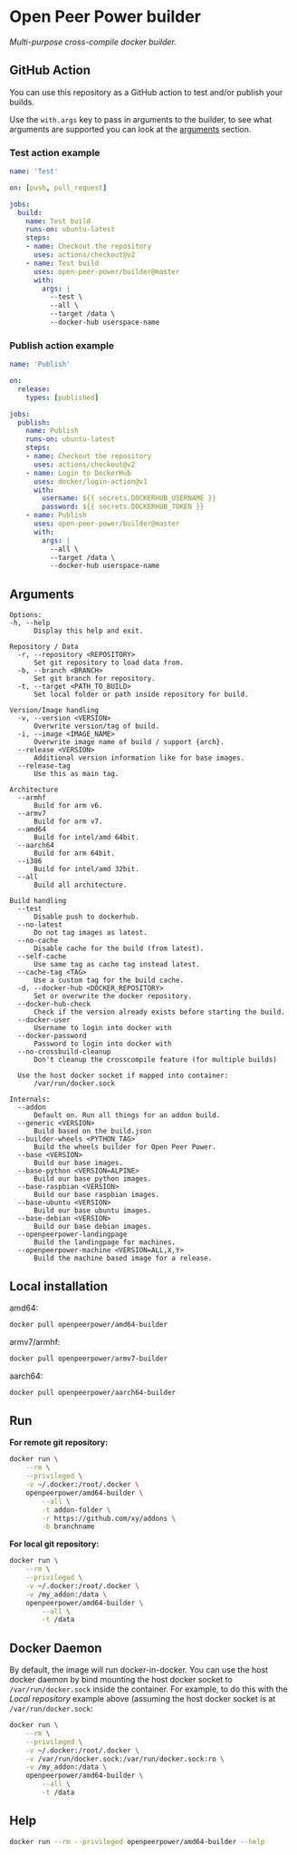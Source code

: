 # Open Peer Power builder

_Multi-purpose cross-compile docker builder._

## GitHub Action

You can use this repository as a GitHub action to test and/or publish your builds.

Use the `with.args` key to pass in arguments to the builder, to see what arguments are supported you can look at the [arguments](#Arguments) section.

### Test action example

```yaml
name: 'Test'

on: [push, pull_request]

jobs:
  build:
    name: Test build
    runs-on: ubuntu-latest
    steps:
    - name: Checkout the repository
      uses: actions/checkout@v2
    - name: Test build
      uses: open-peer-power/builder@master
      with:
        args: |
          --test \
          --all \
          --target /data \
          --docker-hub userspace-name
```

### Publish action example

```yaml
name: 'Publish'

on:
  release:
    types: [published]

jobs:
  publish:
    name: Publish
    runs-on: ubuntu-latest
    steps:
    - name: Checkout the repository
      uses: actions/checkout@v2
    - name: Login to DockerHub
      uses: docker/login-action@v1
      with:
        username: ${{ secrets.DOCKERHUB_USERNAME }}
        password: ${{ secrets.DOCKERHUB_TOKEN }}
    - name: Publish
      uses: open-peer-power/builder@master
      with:
        args: |
          --all \
          --target /data \
          --docker-hub userspace-name
```

## Arguments

```
Options:
-h, --help
      Display this help and exit.

Repository / Data
  -r, --repository <REPOSITORY>
      Set git repository to load data from.
  -b, --branch <BRANCH>
      Set git branch for repository.
  -t, --target <PATH_TO_BUILD>
      Set local folder or path inside repository for build.

Version/Image handling
  -v, --version <VERSION>
      Overwrite version/tag of build.
  -i, --image <IMAGE_NAME>
      Overwrite image name of build / support {arch}.
  --release <VERSION>
      Additional version information like for base images.
  --release-tag
      Use this as main tag.

Architecture
  --armhf
      Build for arm v6.
  --armv7
      Build for arm v7.
  --amd64
      Build for intel/amd 64bit.
  --aarch64
      Build for arm 64bit.
  --i386
      Build for intel/amd 32bit.
  --all
      Build all architecture.

Build handling
  --test
      Disable push to dockerhub.
  --no-latest
      Do not tag images as latest.
  --no-cache
      Disable cache for the build (from latest).
  --self-cache
      Use same tag as cache tag instead latest.
  --cache-tag <TAG>
      Use a custom tag for the build cache.
  -d, --docker-hub <DOCKER_REPOSITORY>
      Set or overwrite the docker repository.
  --docker-hub-check
      Check if the version already exists before starting the build.
  --docker-user
      Username to login into docker with
  --docker-password
      Password to login into docker with
  --no-crossbuild-cleanup
      Don't cleanup the crosscompile feature (for multiple builds)

  Use the host docker socket if mapped into container:
      /var/run/docker.sock

Internals:
  --addon
      Default on. Run all things for an addon build.
  --generic <VERSION>
      Build based on the build.json
  --builder-wheels <PYTHON_TAG>
      Build the wheels builder for Open Peer Power.
  --base <VERSION>
      Build our base images.
  --base-python <VERSION=ALPINE>
      Build our base python images.
  --base-raspbian <VERSION>
      Build our base raspbian images.
  --base-ubuntu <VERSION>
      Build our base ubuntu images.
  --base-debian <VERSION>
      Build our base debian images.
  --openpeerpower-landingpage
      Build the landingpage for machines.
  --openpeerpower-machine <VERSION=ALL,X,Y>
      Build the machine based image for a release.
```

## Local installation

amd64:
```bash
docker pull openpeerpower/amd64-builder
```

armv7/armhf:
```bash
docker pull openpeerpower/armv7-builder
```

aarch64:
```bash
docker pull openpeerpower/aarch64-builder
```

## Run

**For remote git repository:**

```bash
docker run \
	--rm \
	--privileged \
	-v ~/.docker:/root/.docker \
	openpeerpower/amd64-builder \
		--all \
		-t addon-folder \
		-r https://github.com/xy/addons \
		-b branchname
```

**For local git repository:**

```bash
docker run \
	--rm \
	--privileged \
	-v ~/.docker:/root/.docker \
	-v /my_addon:/data \
	openpeerpower/amd64-builder \
		--all \
		-t /data
```

## Docker Daemon

By default, the image will run docker-in-docker. You can use the host docker daemon by bind mounting the host docker socket to `/var/run/docker.sock` inside the container. For example, to do this with the _Local repository_ example above (assuming the host docker socket is at `/var/run/docker.sock`:

```bash
docker run \
	--rm \
	--privileged \
	-v ~/.docker:/root/.docker \
	-v /var/run/docker.sock:/var/run/docker.sock:ro \
	-v /my_addon:/data \
	openpeerpower/amd64-builder \
		--all \
		-t /data
```

## Help

```bash
docker run --rm --privileged openpeerpower/amd64-builder --help
```
